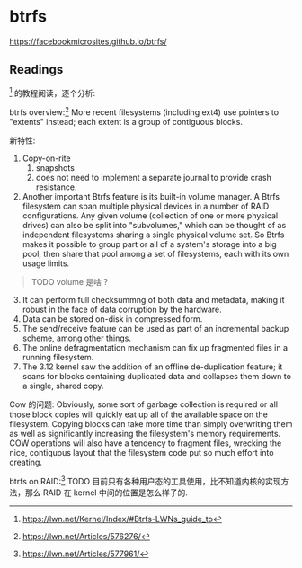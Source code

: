 # btrfs
https://facebookmicrosites.github.io/btrfs/




## Readings
[^10] 的教程阅读，逐个分析:

btrfs overview:[^1]
More recent filesystems (including ext4) use pointers to "extents" instead; each extent is a group of contiguous blocks.

新特性:
1. Copy-on-rite 
    1. snapshots
    2. does not need to implement a separate journal to provide crash resistance.
2. Another important Btrfs feature is its built-in volume manager.
A Btrfs filesystem can span multiple physical devices in a number of RAID configurations. Any given volume (collection of one or more physical drives) can also be split into "subvolumes," which can be thought of as independent filesystems sharing a single physical volume set. So Btrfs makes it possible to group part or all of a system's storage into a big pool, then share that pool among a set of filesystems, each with its own usage limits.
> TODO volume 是啥 ?
3. It can perform full checksummng of both data and metadata, making it robust in the face of data corruption by the hardware.
4. Data can be stored on-disk in compressed form.
5. The send/receive feature can be used as part of an incremental backup scheme, among other things. 
6. The online defragmentation mechanism can fix up fragmented files in a running filesystem.
7. The 3.12 kernel saw the addition of an offline de-duplication feature; it scans for blocks containing duplicated data and collapses them down to a single, shared copy.

Cow 的问题:
Obviously, some sort of garbage collection is required or all those block copies will quickly eat up all of the available space on the filesystem. Copying blocks can take more time than simply overwriting them as well as significantly increasing the filesystem's memory requirements. COW operations will also have a tendency to fragment files, wrecking the nice, contiguous layout that the filesystem code put so much effort into creating. 

btrfs on RAID:[^2] TODO 目前只有各种用户态的工具使用，比不知道内核的实现方法，那么 RAID 在 kernel 中间的位置是怎么样子的.

[^1]: https://lwn.net/Articles/576276/
[^2]: https://lwn.net/Articles/577961/
[^10]: https://lwn.net/Kernel/Index/#Btrfs-LWNs_guide_to
